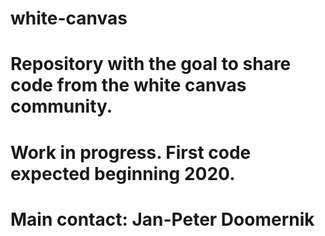 # white-canvas

# Repository with the goal to share code from the white canvas community. 
# Work in progress. First code expected beginning 2020.
# Main contact: Jan-Peter Doomernik
